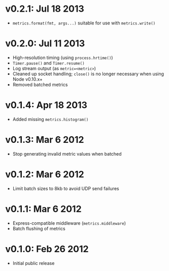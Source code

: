 v0.2.1: Jul 18 2013
===================

* `metrics.format(fmt, args...)` suitable for use with `metrics.write()`

v0.2.0: Jul 11 2013
===================

* High-resolution timing (using `process.hrtime()`)
* `Timer.pause()` and `Timer.resume()`
* Log stream output (as `metric=<metric>`)
* Cleaned up socket handling; `close()` is no longer necessary when using Node
  v0.10.x+
* Removed batched metrics

v0.1.4: Apr 18 2013
===================

* Added missing `metrics.histogram()`

v0.1.3: Mar 6 2012
==================

* Stop generating invalid metric values when batched

v0.1.2: Mar 6 2012
==================

* Limit batch sizes to 8kb to avoid UDP send failures

v0.1.1: Mar 6 2012
==================

* Express-compatible middleware (`metrics.middleware`)
* Batch flushing of metrics

v0.1.0: Feb 26 2012
===================

* Initial public release
